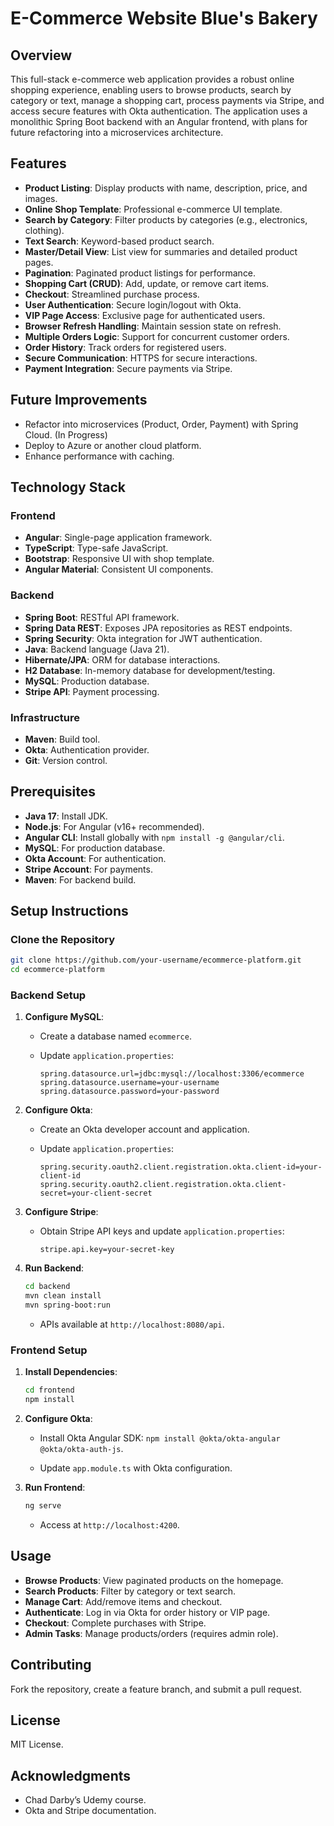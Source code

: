 # E-Commerce Website Blue's Bakery

## Overview

This full-stack e-commerce web application provides a robust online shopping experience, enabling users to browse products, search by category or text, manage a shopping cart, process payments via Stripe, and access secure features with Okta authentication. The application uses a monolithic Spring Boot backend with an Angular frontend, with plans for future refactoring into a microservices architecture.

## Features

- **Product Listing**: Display products with name, description, price, and images.
- **Online Shop Template**: Professional e-commerce UI template.
- **Search by Category**: Filter products by categories (e.g., electronics, clothing).
- **Text Search**: Keyword-based product search.
- **Master/Detail View**: List view for summaries and detailed product pages.
- **Pagination**: Paginated product listings for performance.
- **Shopping Cart (CRUD)**: Add, update, or remove cart items.
- **Checkout**: Streamlined purchase process.
- **User Authentication**: Secure login/logout with Okta.
- **VIP Page Access**: Exclusive page for authenticated users.
- **Browser Refresh Handling**: Maintain session state on refresh.
- **Multiple Orders Logic**: Support for concurrent customer orders.
- **Order History**: Track orders for registered users.
- **Secure Communication**: HTTPS for secure interactions.
- **Payment Integration**: Secure payments via Stripe.

## Future Improvements

- Refactor into microservices (Product, Order, Payment) with Spring Cloud. (In Progress)
- Deploy to Azure or another cloud platform.
- Enhance performance with caching.

## Technology Stack

### Frontend

- **Angular**: Single-page application framework.
- **TypeScript**: Type-safe JavaScript.
- **Bootstrap**: Responsive UI with shop template.
- **Angular Material**: Consistent UI components.

### Backend

- **Spring Boot**: RESTful API framework.
- **Spring Data REST**: Exposes JPA repositories as REST endpoints.
- **Spring Security**: Okta integration for JWT authentication.
- **Java**: Backend language (Java 21).
- **Hibernate/JPA**: ORM for database interactions.
- **H2 Database**: In-memory database for development/testing.
- **MySQL**: Production database.
- **Stripe API**: Payment processing.

### Infrastructure

- **Maven**: Build tool.
- **Okta**: Authentication provider.
- **Git**: Version control.

## Prerequisites

- **Java 17**: Install JDK.
- **Node.js**: For Angular (v16+ recommended).
- **Angular CLI**: Install globally with `npm install -g @angular/cli`.
- **MySQL**: For production database.
- **Okta Account**: For authentication.
- **Stripe Account**: For payments.
- **Maven**: For backend build.

## Setup Instructions

### Clone the Repository

```bash
git clone https://github.com/your-username/ecommerce-platform.git
cd ecommerce-platform
```

### Backend Setup

1. **Configure MySQL**:

   - Create a database named `ecommerce`.

   - Update `application.properties`:

     ```properties
     spring.datasource.url=jdbc:mysql://localhost:3306/ecommerce
     spring.datasource.username=your-username
     spring.datasource.password=your-password
     ```

2. **Configure Okta**:

   - Create an Okta developer account and application.

   - Update `application.properties`:

     ```properties
     spring.security.oauth2.client.registration.okta.client-id=your-client-id
     spring.security.oauth2.client.registration.okta.client-secret=your-client-secret
     ```

3. **Configure Stripe**:

   - Obtain Stripe API keys and update `application.properties`:

     ```properties
     stripe.api.key=your-secret-key
     ```

4. **Run Backend**:

   ```bash
   cd backend
   mvn clean install
   mvn spring-boot:run
   ```

   - APIs available at `http://localhost:8080/api`.

### Frontend Setup

1. **Install Dependencies**:

   ```bash
   cd frontend
   npm install
   ```

2. **Configure Okta**:

   - Install Okta Angular SDK: `npm install @okta/okta-angular @okta/okta-auth-js`.

   - Update `app.module.ts` with Okta configuration.

3. **Run Frontend**:

   ```bash
   ng serve
   ```

   - Access at `http://localhost:4200`.

## Usage

- **Browse Products**: View paginated products on the homepage.
- **Search Products**: Filter by category or text search.
- **Manage Cart**: Add/remove items and checkout.
- **Authenticate**: Log in via Okta for order history or VIP page.
- **Checkout**: Complete purchases with Stripe.
- **Admin Tasks**: Manage products/orders (requires admin role).



## Contributing

Fork the repository, create a feature branch, and submit a pull request.

## License

MIT License.

## Acknowledgments

- Chad Darby’s Udemy course.
- Okta and Stripe documentation.
